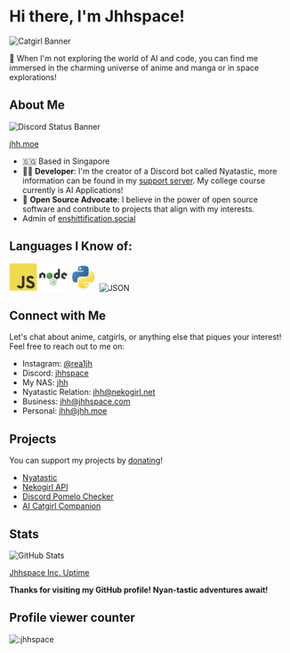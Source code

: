 # Hi there, I'm Jhhspace!

![Catgirl Banner](https://i.jhh.moe/95c20c157bc0.jpg)

🐾 When I'm not exploring the world of AI and code, you can find me immersed in the charming universe of anime and manga or in space explorations!

## About Me

![Discord Status Banner](https://discord.c99.nl/widget/theme-3/898569996949676052.png)

[jhh.moe](https://jhh.moe)

- 🇸🇬 Based in Singapore
- 👨‍💻 **Developer**: I'm the creator of a Discord bot called Nyatastic, more information can be found in my [support server](https://go.nekogirl.net/). My college course currently is AI Applications!
- 🌟 **Open Source Advocate**: I believe in the power of open source software and contribute to projects that align with my interests.
- Admin of [enshittification.social](https://enshittification.social/@jhh)

## Languages I Know of:

<img src="https://raw.githubusercontent.com/devicons/devicon/master/icons/javascript/javascript-original.svg" alt="JavaScript" width="50" height="50"> <img src="https://raw.githubusercontent.com/devicons/devicon/master/icons/nodejs/nodejs-original-wordmark.svg" alt="Node.js" width="50" height="50"> <img src="https://raw.githubusercontent.com/devicons/devicon/master/icons/python/python-original.svg" alt="Python" width="50" height="50"> <img src="https://via.placeholder.com/40x40/FF5733/FFFFFF?text=JSON" alt="JSON" width="50" height="50">

## Connect with Me

Let's chat about anime, catgirls, or anything else that piques your interest!
Feel free to reach out to me on:

- Instagram: [@rea1jh](https://www.instagram.com/rea1jh)
- Discord: [jhhspace](https://discord.com/users/898569996949676052)
- My NAS: [jhh](https://cloud.jhhspace.com/u/jhh)
- Nyatastic Relation: [jhh@nekogirl.net](mailto:jhh@nekogirl.net)
- Business: [jhh@jhhspace.com](mailto:jhh@jhhspace.com)
- Personal: [jhh@jhh.moe](mailto:jhh@jhh.moe)

## Projects

You can support my projects by [donating](https://ko-fi.com/jhhspace)!

- [Nyatastic](https://nekogirl.net/)
- [Nekogirl API](https://api.nekogirl.net/)
- [Discord Pomelo Checker](https://github.com/jhhspace/discord-pomelo-checker)
- [AI Catgirl Companion](https://ai-catgirl-companion.jhhspace.com/)

## Stats

![GitHub Stats](https://github-readme-stats.vercel.app/api?username=jhhspace&show_icons=true&theme=cobalt)

[Jhhspace Inc. Uptime](https://status.nekogirl.net/)

**Thanks for visiting my GitHub profile! Nyan-tastic adventures await!**

## Profile viewer counter
![:jhhspace](https://count.getloli.com/get/@:jhhspace)
